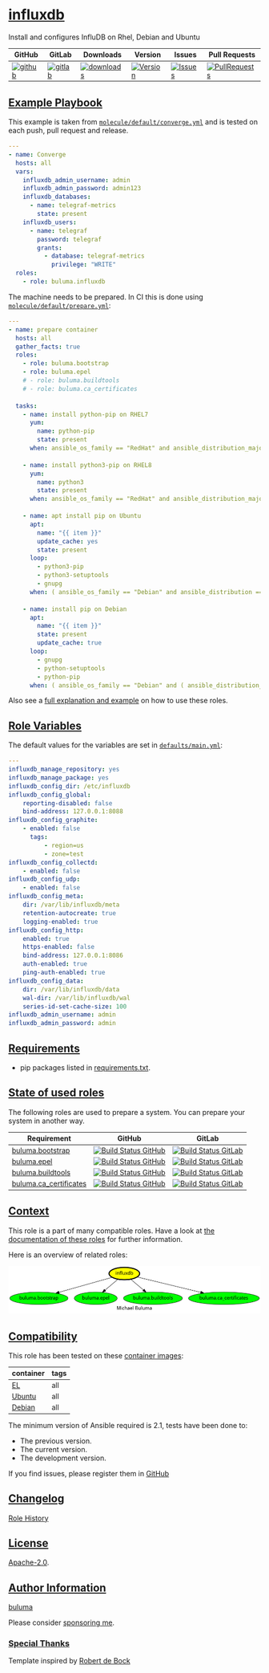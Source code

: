 # [influxdb](#influxdb)

Install and configures InfluDB on Rhel, Debian and Ubuntu

|GitHub|GitLab|Downloads|Version|Issues|Pull Requests|
|------|------|-------|-------|------|-------------|
|[![github](https://github.com/buluma/ansible-role-influxdb/workflows/Ansible%20Molecule/badge.svg)](https://github.com/buluma/ansible-role-influxdb/actions)|[![gitlab](https://gitlab.com/shadowwalker/ansible-role-influxdb/badges/master/pipeline.svg)](https://gitlab.com/shadowwalker/ansible-role-influxdb)|[![downloads](https://img.shields.io/ansible/role/d/4735)](https://galaxy.ansible.com/buluma/influxdb)|[![Version](https://img.shields.io/github/release/buluma/ansible-role-influxdb.svg)](https://github.com/buluma/ansible-role-influxdb/releases/)|[![Issues](https://img.shields.io/github/issues/buluma/ansible-role-influxdb.svg)](https://github.com/buluma/ansible-role-influxdb/issues/)|[![PullRequests](https://img.shields.io/github/issues-pr-closed-raw/buluma/ansible-role-influxdb.svg)](https://github.com/buluma/ansible-role-influxdb/pulls/)|

## [Example Playbook](#example-playbook)

This example is taken from [`molecule/default/converge.yml`](https://github.com/buluma/ansible-role-influxdb/blob/master/molecule/default/converge.yml) and is tested on each push, pull request and release.

```yaml
---
- name: Converge
  hosts: all
  vars:
    influxdb_admin_username: admin
    influxdb_admin_password: admin123
    influxdb_databases:
      - name: telegraf-metrics
        state: present
    influxdb_users:
      - name: telegraf
        password: telegraf
        grants:
          - database: telegraf-metrics
            privilege: "WRITE"
  roles:
    - role: buluma.influxdb
```

The machine needs to be prepared. In CI this is done using [`molecule/default/prepare.yml`](https://github.com/buluma/ansible-role-influxdb/blob/master/molecule/default/prepare.yml):

```yaml
---
- name: prepare container
  hosts: all
  gather_facts: true
  roles:
    - role: buluma.bootstrap
    - role: buluma.epel
    # - role: buluma.buildtools
    # - role: buluma.ca_certificates

  tasks:
    - name: install python-pip on RHEL7
      yum:
        name: python-pip
        state: present
      when: ansible_os_family == "RedHat" and ansible_distribution_major_version == "7"

    - name: install python3-pip on RHEL8
      yum:
        name: python3
        state: present
      when: ansible_os_family == "RedHat" and ansible_distribution_major_version == "8"

    - name: apt install pip on Ubuntu
      apt:
        name: "{{ item }}"
        update_cache: yes
        state: present
      loop:
        - python3-pip
        - python3-setuptools
        - gnupg
      when: ( ansible_os_family == "Debian" and ansible_distribution == "Ubuntu" )

    - name: install pip on Debian
      apt:
        name: "{{ item }}"
        state: present
        update_cache: true
      loop:
        - gnupg
        - python-setuptools
        - python-pip
      when: ( ansible_os_family == "Debian" and ( ansible_distribution_major_version == "10" or ansible_distribution_major_version == "9" ))
```

Also see a [full explanation and example](https://buluma.github.io/how-to-use-these-roles.html) on how to use these roles.

## [Role Variables](#role-variables)

The default values for the variables are set in [`defaults/main.yml`](https://github.com/buluma/ansible-role-influxdb/blob/master/defaults/main.yml):

```yaml
---
influxdb_manage_repository: yes
influxdb_manage_package: yes
influxdb_config_dir: /etc/influxdb
influxdb_config_global:
    reporting-disabled: false
    bind-address: 127.0.0.1:8088
influxdb_config_graphite:
    - enabled: false
      tags:
          - region=us
          - zone=test
influxdb_config_collectd:
    - enabled: false
influxdb_config_udp:
    - enabled: false
influxdb_config_meta:
    dir: /var/lib/influxdb/meta
    retention-autocreate: true
    logging-enabled: true
influxdb_config_http:
    enabled: true
    https-enabled: false
    bind-address: 127.0.0.1:8086
    auth-enabled: true
    ping-auth-enabled: true
influxdb_config_data:
    dir: /var/lib/influxdb/data
    wal-dir: /var/lib/influxdb/wal
    series-id-set-cache-size: 100
influxdb_admin_username: admin
influxdb_admin_password: admin
```

## [Requirements](#requirements)

- pip packages listed in [requirements.txt](https://github.com/buluma/ansible-role-influxdb/blob/master/requirements.txt).

## [State of used roles](#state-of-used-roles)

The following roles are used to prepare a system. You can prepare your system in another way.

| Requirement | GitHub | GitLab |
|-------------|--------|--------|
|[buluma.bootstrap](https://galaxy.ansible.com/buluma/bootstrap)|[![Build Status GitHub](https://github.com/buluma/ansible-role-bootstrap/workflows/Ansible%20Molecule/badge.svg)](https://github.com/buluma/ansible-role-bootstrap/actions)|[![Build Status GitLab](https://gitlab.com/shadowwalker/ansible-role-bootstrap/badges/master/pipeline.svg)](https://gitlab.com/shadowwalker/ansible-role-bootstrap)|
|[buluma.epel](https://galaxy.ansible.com/buluma/epel)|[![Build Status GitHub](https://github.com/buluma/ansible-role-epel/workflows/Ansible%20Molecule/badge.svg)](https://github.com/buluma/ansible-role-epel/actions)|[![Build Status GitLab](https://gitlab.com/shadowwalker/ansible-role-epel/badges/master/pipeline.svg)](https://gitlab.com/shadowwalker/ansible-role-epel)|
|[buluma.buildtools](https://galaxy.ansible.com/buluma/buildtools)|[![Build Status GitHub](https://github.com/buluma/ansible-role-buildtools/workflows/Ansible%20Molecule/badge.svg)](https://github.com/buluma/ansible-role-buildtools/actions)|[![Build Status GitLab](https://gitlab.com/shadowwalker/ansible-role-buildtools/badges/master/pipeline.svg)](https://gitlab.com/shadowwalker/ansible-role-buildtools)|
|[buluma.ca_certificates](https://galaxy.ansible.com/buluma/ca_certificates)|[![Build Status GitHub](https://github.com/buluma/ansible-role-ca_certificates/workflows/Ansible%20Molecule/badge.svg)](https://github.com/buluma/ansible-role-ca_certificates/actions)|[![Build Status GitLab](https://gitlab.com/shadowwalker/ansible-role-ca_certificates/badges/master/pipeline.svg)](https://gitlab.com/shadowwalker/ansible-role-ca_certificates)|

## [Context](#context)

This role is a part of many compatible roles. Have a look at [the documentation of these roles](https://buluma.github.io/) for further information.

Here is an overview of related roles:

![dependencies](https://raw.githubusercontent.com/buluma/ansible-role-influxdb/png/requirements.png "Dependencies")

## [Compatibility](#compatibility)

This role has been tested on these [container images](https://hub.docker.com/u/buluma):

|container|tags|
|---------|----|
|[EL](https://hub.docker.com/repository/docker/buluma/enterpriselinux/general)|all|
|[Ubuntu](https://hub.docker.com/repository/docker/buluma/ubuntu/general)|all|
|[Debian](https://hub.docker.com/repository/docker/buluma/debian/general)|all|

The minimum version of Ansible required is 2.1, tests have been done to:

- The previous version.
- The current version.
- The development version.

If you find issues, please register them in [GitHub](https://github.com/buluma/ansible-role-influxdb/issues)

## [Changelog](#changelog)

[Role History](https://github.com/buluma/ansible-role-influxdb/blob/master/CHANGELOG.md)

## [License](#license)

[Apache-2.0](https://github.com/buluma/ansible-role-influxdb/blob/master/LICENSE).

## [Author Information](#author-information)

[buluma](https://buluma.github.io/)

Please consider [sponsoring me](https://github.com/sponsors/buluma).

### [Special Thanks](#special-thanks)

Template inspired by [Robert de Bock](https://github.com/robertdebock)
